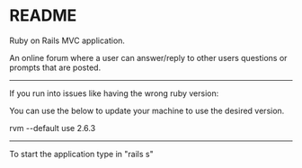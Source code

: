 # README

Ruby on Rails MVC application.

An online forum where a user can answer/reply to other users questions or prompts that are posted. 

*******************

If you run into issues like having the wrong ruby version:

You can use the below to update your machine to use the desired version.

rvm --default use 2.6.3

*******************

To start the application type in "rails s"